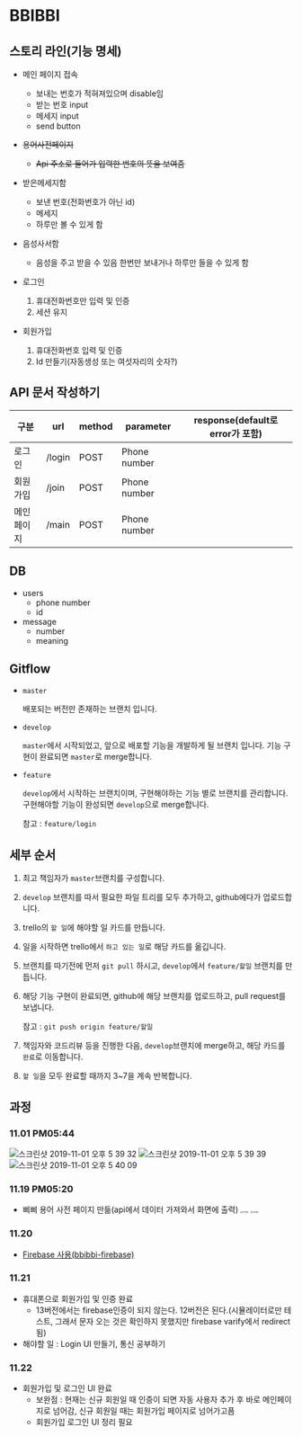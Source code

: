 # BBIBBI

## 스토리 라인(기능 명세)

- 메인 페이지 접속
  - 보내는 번호가 적혀져있으며 disable임
  - 받는 번호 input
  - 메세지 input
  - send button
  
- ~~용어사전페이지~~

  - ~~Api 주소로 들어가 입력한 번호의 뜻을 보여줌~~

- 받은메세지함

  - 보낸 번호(전화번호가 아닌 id)
  - 메세지
  - 하루만 볼 수 있게 함

- 음성사서함

  - 음성을 주고 받을 수 있음 한번만 보내거나 하루만 들을 수 있게 함

- 로그인
  1. 휴대전화번호만 입력 및 인증
  2. 세션 유지
  
- 회원가입
  1. 휴대전화번호 입력 및 인증
  2. Id 만들기(자동생성 또는 여섯자리의 숫자?)
  
  

## API 문서 작성하기

| 구분       | url    | method | parameter    | response(default로 error가 포함) |
| ---------- | ------ | ------ | ------------ | -------------------------------- |
| 로그인     | /login | POST   | Phone number |                                  |
| 회원가입   | /join  | POST   | Phone number |                                  |
| 메인페이지 | /main  | POST   | Phone number |                                  |



## DB

- users
  - phone number
  - id
- message
  - number
  - meaning

## Gitflow

- `master`

  배포되는 버전만 존재하는 브랜치 입니다.

- `develop`

  `master`에서 시작되었고, 앞으로 배포할 기능을 개발하게 될 브랜치 입니다. 기능 구현이 완료되면 `master`로 merge합니다.

- `feature`

  `develop`에서 시작하는 브랜치이며, 구현해야하는 기능 별로 브랜치를 관리합니다. 구현해야할 기능이 완성되면 `develop`으로 merge합니다.

  참고 : `feature/login`

## 세부 순서

1. 최고 책임자가 `master`브랜치를 구성합니다.

2. `develop` 브랜치를 따서 필요한 파일 트리를 모두 추가하고, github에다가 업로드합니다.

3. trello의 `할 일`에 해야할 일 카드를 만듭니다.

4. 일을 시작하면 trello에서 `하고 있는 일`로 해당 카드를 옮깁니다.

5. 브랜치를 따기전에 먼저 `git pull` 하시고, `develop`에서 `feature/할일` 브랜치를 만듭니다.

6. 해당 기능 구현이 완료되면, github에 해당 브랜치를 업로드하고, pull request를 보냅니다.

   참고 : `git push origin feature/할일`

7.  책임자와 코드리뷰 등을 진행한 다음, `develop`브랜치에 merge하고, 해당 카드를 `완료`로 이동합니다.

8. `할 일`을 모두 완료할 때까지 3~7을 계속 반복합니다.



## 과정



### 11.01 PM05:44



![스크린샷 2019-11-01 오후 5 39 32](https://user-images.githubusercontent.com/50814969/68013056-3cccdf00-fccf-11e9-8926-0d19efcd1319.png)
![스크린샷 2019-11-01 오후 5 39 39](https://user-images.githubusercontent.com/50814969/68013059-3f2f3900-fccf-11e9-8d59-fd9065a38979.png)
![스크린샷 2019-11-01 오후 5 40 09](https://user-images.githubusercontent.com/50814969/68013062-40606600-fccf-11e9-9d34-1d646dd797a3.png)

### 11.19 PM05:20

- 삐삐 용어 사전 페이지 만듦(api에서 데이터 가져와서 화면에 출력)
<img src="https://user-images.githubusercontent.com/50814969/69129061-ffe75180-0af0-11ea-9720-78dd0cf15c56.png" alt="image" style="zoom: 25%;" /> <img src="https://user-images.githubusercontent.com/50814969/69129070-04136f00-0af1-11ea-898d-70ffc98d8ad4.png" alt="image" style="zoom:25%;" />

### 11.20

- [Firebase 사용(bbibbi-firebase)](https://firebase.google.com/docs/auth/ios/phone-auth?hl=ko)



### 11.21

- 휴대폰으로 회원가입 및 인증 완료
  - 13버전에서는 firebase인증이 되지 않는다. 12버전은 된다.(시뮬레이터로만 테스트, 그래서 문자 오는 것은 확인하지 못했지만 firebase varify에서 redirect됨)
- 해야할 일 : Login UI 만들기, 통신 공부하기



### 11.22

- 회원가입 및 로그인 UI 완료
  - 보완점 : 현재는 신규 회원일 때 인증이 되면 자동 사용자 추가 후 바로 메인페이지로 넘어감,  신규 회원일 때는 회원가입 페이지로 넘어가고픔
  - 회원가입 로그인 UI 정리 필요